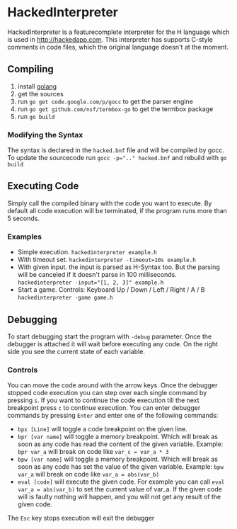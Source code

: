 # HackedInterpreter

HackedInterpreter is a featurecomplete interpreter for the H language which is used in http://hackedapp.com. This interpreter has supports C-style comments in code files, which the original language doesn't at the moment.

## Compiling
1. install [golang](http://golang.org/)
2. get the sources
3. run `go get code.google.com/p/gocc` to get the parser engine
4. run `go get github.com/nsf/termbox-go` to get the termbox package
5. run `go build`

### Modifying the Syntax
The syntax is declared in the `hacked.bnf` file and will be compiled by gocc.
To update the sourcecode run `gocc -p=".." hacked.bnf` and rebuild with `go build`

## Executing Code
Simply call the compiled binary with the code you want to execute.  By default all code execution will be terminated, if the program runs more than 5 seconds.

### Examples
* Simple execution.
  `hackedinterpreter example.h`
* With timeout set.
  `hackedinterpreter -timeout=10s example.h`
* With given input.
  the input is parsed as H-Syntax too. But the parsing will be canceled if it
  doesn't parse in 100 milliseconds.
  `hackedinterpreter -input="[1, 2, 3]" example.h`
* Start a game. Controls: Keyboard Up / Down / Left / Right / A / B
  `hackedinterpreter -game game.h`

## Debugging
To start debugging start the program with `-debug` parameter. Once the debugger is attached it will wait before executing any code. On the right side you see the current state of each variable.

### Controls
You can move the code around with the arrow keys.
Once the debugger stopped code execution you can step over each single command by pressing `s`. If you want to continue the code execution till the next breakpoint press `c` to continue execution.
You can enter debugger commands by pressing `Enter` and enter one of the following commands:
* `bpx [Line]` will toggle a code breakpoint on the given line.
* `bpr [var name]` will toggle a memory breakpoint. Which will break as soon as any code has read the content of the given variable. Example: `bpr var_a` will break on code like `var_c = var_a * 3`
* `bpw [var name]` will toggle a memory breakpoint. Which will break as soon as any code has set the value of the given variable. Example: `bpw var_a` will break on code like `var_a = abs(var_b)`
* `eval [code]` will execute the given code. For example you can call `eval var_a = abs(var_b)` to set the current value of var_a. If the given code will is faulty nothing will happen, and you will not get any result of the given code.

The `Esc` key stops execution will exit the debugger
